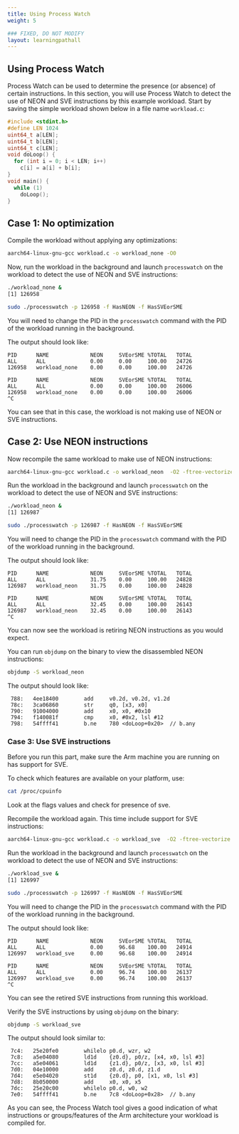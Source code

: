 ```yaml
---
title: Using Process Watch
weight: 5

### FIXED, DO NOT MODIFY
layout: learningpathall
---
```


## Using Process Watch
Process Watch can be used to determine the presence (or absence) of certain instructions. In this section, you will use Process Watch to detect the use of NEON and SVE instructions by this example workload. Start by saving the simple workload shown below in a file name `workload.c`:
```C
#include <stdint.h>
#define LEN 1024
uint64_t a[LEN];
uint64_t b[LEN];
uint64_t c[LEN]; 
void doLoop() {
  for (int i = 0; i < LEN; i++)
    c[i] = a[i] + b[i];
}
void main() {
  while (1)
    doLoop();
}
```
## Case 1: No optimization
Compile the workload without applying any optimizations:

```bash
aarch64-linux-gnu-gcc workload.c -o workload_none -O0
```
Now, run the workload in the background and launch `processwatch` on the workload to detect the use of NEON and SVE instructions:
```bash
./workload_none &
[1] 126958

sudo ./processwatch -p 126958 -f HasNEON -f HasSVEorSME
```
You will need to change the PID in the `processwatch` command with the PID of the workload running in the background.

The output should look like:
```output
PID      NAME             NEON     SVEorSME %TOTAL   TOTAL
ALL      ALL              0.00     0.00     100.00   24726
126958   workload_none    0.00     0.00     100.00   24726

PID      NAME             NEON     SVEorSME %TOTAL   TOTAL
ALL      ALL              0.00     0.00     100.00   26006
126958   workload_none    0.00     0.00     100.00   26006
^C
```

You can see that in this case, the workload is not making use of NEON or SVE instructions.

## Case 2: Use NEON instructions
Now recompile the same workload to make use of NEON instructions:

```bash
aarch64-linux-gnu-gcc workload.c -o workload_neon  -O2 -ftree-vectorize -march=armv8.6-a
```
Run the workload in the background and launch `processwatch` on the workload to detect the use of NEON and SVE instructions:
```bash
./workload_neon &
[1] 126987

sudo ./processwatch -p 126987 -f HasNEON -f HasSVEorSME
```
You will need to change the PID in the `processwatch` command with the PID of the workload running in the background.

The output should look like:
```output
PID      NAME             NEON     SVEorSME %TOTAL   TOTAL
ALL      ALL              31.75    0.00     100.00   24828
126987   workload_neon    31.75    0.00     100.00   24828

PID      NAME             NEON     SVEorSME %TOTAL   TOTAL
ALL      ALL              32.45    0.00     100.00   26143
126987   workload_neon    32.45    0.00     100.00   26143
^C
```
You can now see the workload is retiring NEON instructions as you would expect.

You can run `objdump` on the binary to view the disassembled NEON instructions:

```bash
objdump -S workload_neon
```
The output should look like:
```output
 788:   4ee18400        add     v0.2d, v0.2d, v1.2d
 78c:   3ca06860        str     q0, [x3, x0]
 790:   91004000        add     x0, x0, #0x10
 794:   f140081f        cmp     x0, #0x2, lsl #12
 798:   54ffff41        b.ne    780 <doLoop+0x20>  // b.any
 ```

### Case 3: Use SVE instructions
Before you run this part, make sure the Arm machine you are running on has support for SVE.

To check which features are available on your platform, use:
```bash
cat /proc/cpuinfo
```
Look at the flags values and check for presence of sve.

Recompile the workload again. This time include support for SVE instructions:

```bash
aarch64-linux-gnu-gcc workload.c -o workload_sve  -O2 -ftree-vectorize -march=armv8.5-a+sve
```
Run the workload in the background and launch `processwatch` on the workload to detect the use of NEON and SVE instructions:
```bash
./workload_sve &
[1] 126997

sudo ./processwatch -p 126997 -f HasNEON -f HasSVEorSME
```
You will need to change the PID in the `processwatch` command with the PID of the workload running in the background.

The output should look like:
```output
PID      NAME             NEON     SVEorSME %TOTAL   TOTAL
ALL      ALL              0.00     96.68    100.00   24914
126997   workload_sve     0.00     96.68    100.00   24914

PID      NAME             NEON     SVEorSME %TOTAL   TOTAL
ALL      ALL              0.00     96.74    100.00   26137
126997   workload_sve     0.00     96.74    100.00   26137
^C
```

You can see the retired SVE instructions from running this workload.

Verify the SVE instructions by using `objdump` on the binary:

```bash
objdump -S workload_sve
```
The output should look similar to:
```output
 7c4:   25e20fe0        whilelo p0.d, wzr, w2
 7c8:   a5e04080        ld1d    {z0.d}, p0/z, [x4, x0, lsl #3]
 7cc:   a5e04061        ld1d    {z1.d}, p0/z, [x3, x0, lsl #3]
 7d0:   04e10000        add     z0.d, z0.d, z1.d
 7d4:   e5e04020        st1d    {z0.d}, p0, [x1, x0, lsl #3]
 7d8:   8b050000        add     x0, x0, x5
 7dc:   25e20c00        whilelo p0.d, w0, w2
 7e0:   54ffff41        b.ne    7c8 <doLoop+0x28>  // b.any
 ```

As you can see, the Process Watch tool gives a good indication of what instructions or groups/features of the Arm architecture your workload is compiled for.
